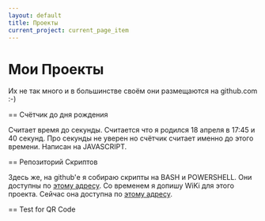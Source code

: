 ```yaml
---
layout: default
title: Проекты
current_project: current_page_item
---
```

<div id="content" class="pad">
<h1 class="pagetitle">Мои Проекты</h1>
<div class="entry page clear">

Их не так много и в большинстве своём они размещаются на github.com :-)

== Счётчик до дня рождения

Cчитает время до секунды. Считается что я родился 18 апреля в 17:45 и 40 секунд. Про секунды не уверен но счётчик считает именно до этого времени. Написан на JAVASCRIPT. </p>

<p style="color:red"><script LANGUAGE="JAVASCRIPT">
ccDayNow = new Date();
ccDayThen = new Date("Apr 18 2012 17:45:40 GMT+0400")
msPerDay = 24 * 60 * 60 * 1000 ;
timeLeft = (ccDayThen.getTime() - ccDayNow.getTime());
cc_daysLeft = timeLeft / msPerDay;
daysLeft = Math.floor(cc_daysLeft);
cc_hrsLeft = (cc_daysLeft - daysLeft)*24;
hrsLeft = Math.floor(cc_hrsLeft);
minsLeft = Math.floor((cc_hrsLeft - hrsLeft)*60);
document.write( "Через "+daysLeft+" дн, "+hrsLeft+" часов "+minsLeft+" минут - Случится 28 лет как я хожу по этой знмле.");
</script></p>

== Репозиторий Скриптов

Здесь же, на github'е я собираю скрипты на BASH и POWERSHELL. Они доступны по <a href="http://stillru.github.com/PersonalPakage/">этому адресу</a>. Со временем я допишу WiKi для этого проекта. Сейчас она доступна по <a href="http://github.com/stillru/PersonalPakage/wiki">этому адресу</a>.</p>

== Test for QR Code

</div></div>
